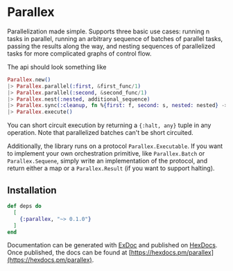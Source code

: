 # Parallex

Parallelization made simple.  Supports three basic use cases: running n tasks in parallel,
running an arbitrary sequence of batches of parallel tasks, passing the results along the way,
and nesting sequences of parallelized tasks for more complicated graphs of control flow.

The api should look something like

```elixir
Parallex.new()
|> Parallex.parallel(:first, &first_func/1)
|> Parallex.parallel(:second, &second_func/1)
|> Parallex.nest(:nested, additional_sequence)
|> Parallex.sync(:cleanup, fn %{first: f, second: s, nested: nested} -> cleanup(f, s, nested) end)
|> Parallex.execute()
```

You can short circuit execution by returning a `{:halt, any}` tuple in any operation.  Note that parallelized
batches can't be short circuited.

Additionally, the library runs on a protocol `Parallex.Executable`.  If you want to implement your own orchestration
primitive, like `Parallex.Batch` or `Parallex.Sequene`, simply write an implementation of the protocol, and return either
a map or a `Parallex.Result` (if you want to support halting).

## Installation

```elixir
def deps do
  [
    {:parallex, "~> 0.1.0"}
  ]
end
```

Documentation can be generated with [ExDoc](https://github.com/elixir-lang/ex_doc)
and published on [HexDocs](https://hexdocs.pm). Once published, the docs can
be found at [https://hexdocs.pm/parallex](https://hexdocs.pm/parallex).

